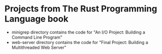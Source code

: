 # Projects from The Rust Programming Language book

- minigrep directory contains the code for "An I/O Project: Building a Command Line Program" 
- web-server directory contains the code for "Final Project: Building a Multithreaded Web Server"